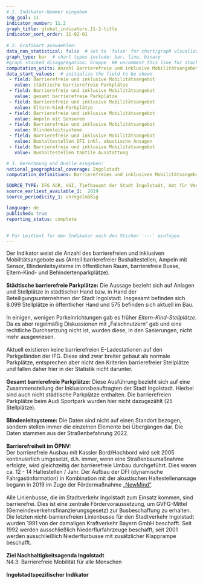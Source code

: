 ```yaml
---
# 1. Indikator-Nummer eingeben 
sdg_goal: 11 
indicator_number: 11.2
graph_title: global_indicators.11-2-title
indicator_sort_order: 11-02-01
 
# 2. Grafikart auswaehlen: 
data_non_statistical: false  # set to 'false' for chart/graph visualization 
graph_type: bar  # chart types include: bar, line, binary 
#graph_stacked_disaggregation: Gruppe  ## uncomment this line for stacked bars. eplace 'Geschlecht' with the field of aggregation. 
computation_units: Anzahl Barrierefreie und inklusive Mobilitätsangebot
data_start_values:  # initialize the field to be shown  
 - field: Barrierefreie und inklusive Mobilitätsangebot
   value: städtische barrierefreie Parkplätze
 - field: Barrierefreie und inklusive Mobilitätsangebot
   value: gesamt barrierefreie Parkplätze    
 - field: Barrierefreie und inklusive Mobilitätsangebot
   value: Eltern-Kind-Parkplätze
 - field: Barrierefreie und inklusive Mobilitätsangebot
   value: Ampeln mit Sensoren 
 - field: Barrierefreie und inklusive Mobilitätsangebot
   value: Blindenleitsysteme
 - field: Barrierefreie und inklusive Mobilitätsangebot
   value: Bushaltestellen DFI inkl. akustische Ansagen 
 - field: Barrierefreie und inklusive Mobilitätsangebot
   value: Bushaltestellen taktile Ausstattung

# 3. Berechnung und Quelle eingeben: 
national_geographical_coverage: Ingolstadt 
computation_definitions: Barrierefreies und inklusives Mobilitätsangebot (Anzahl barrierefreier Bushaltestellen, Ampeln mit Sensor, Blindenleitsysteme im öffentlichen Raum, Eltern-Kind-Parkplätze, barrierefreie Parkplätze)

SOURCE_TYPE: IFG AöR, VGI, Tiefbauamt der Stadt Ingolstadt, Amt für Verkehrstechnik und Geoinformation der Stadt Ingolstadt, Inklusionsbeauftragte der Stadt Ingolstadt  # data source  
source_earliest_available_1:  2019
source_periodicity_1: unregelmäßig

language: de   
published: true 
reporting_status: complete
 
 
# Für Leittext für den Indikator nach den Stichen '---' einfügen. 
---
```

Der Indikator weist die Anzahl des barrierefreien und inklusiven Mobilitätsangebote aus (Anteil barrierefreier Bushaltestellen, Ampeln mit Sensor, Blindenleitsysteme im öffentlichen Raum, barrierefreie Busse, Eltern-Kind- und Behindertenparkplätze).<br>
<br>
<b>Städtische barrierefreie Parkplätze:</b> Die Aussage bezieht sich auf Anlagen und Stellplätze in städtischer Hand bzw. in Hand der Beteiligungsunternehmen der Stadt Ingolstadt. Insgesamt befinden sich 8.099 Stellplätze in öffentlicher Hand und 575 befinden sich aktuell im Bau.<br>
<br>
In einigen, wenigen Parkeinrichtungen gab es früher <i>Eltern-Kind-Stellplätze</i>. Da es aber regelmäßig Diskussionen mit „Falschnutzern“ gab und eine rechtliche Durchsetzung nicht ist, wurden diese, in den Sanierungen, nicht mehr ausgewiesen.<br>
<br>
Aktuell existieren keine barrierefreien E-Ladestationen auf den Parkgeländen der IFG. Diese sind zwar breiter gebaut als normale Parkplätze, entsprechen aber nicht den Kriterien barrierefreier Stellplätze und fallen daher hier in der Statistik nicht darunter.<br> 
<br>
<b>Gesamt barrierefreie Parkplätze:</b> Diese Ausführung bezieht sich auf eine Zusammenstellung der Inklusionsbeauftragten der Stadt Ingolstadt. Hierbei sind auch nicht städtische Parkplätze enthalten. Die barrierefreien Parkplätze beim Audi Sportpark wurden hier nicht dazugezählt (25 Stellplätze).<br>
<br>
<b>Blindenleitsysteme:</b> Die Daten sind  nicht auf einen Standort bezogen, sondern stellen immer die einzelnen Elemente bei Übergängen dar. Die Daten stammen aus der Straßenbefahrung 2022.<br> 
<br>
<b>Barrierefreiheit im ÖPNV:</b><br>
Der barrierefreie Ausbau mit Kassler Bord/Hochbord wird seit 2005 kontinuierlich umgesetzt, d.h. immer, wenn eine Straßenbaumaßnahme erfolgte, wird gleichzeitig der barrierefreie Umbau durchgeführt. Dies waren ca. 12 - 14 Haltestellen / Jahr. Der Aufbau der DFI (dynamische Fahrgastinformation) in Kombination mit der akustischen Haltestellenansage begann in 2019 im Zuge der Fördermaßnahme <a href="https://vgi-newmind.de/">„NewMind“</a>.<br>
<br>
Alle Linienbusse, die im Stadtverkehr Ingolstadt zum Einsatz kommen, sind barrierefrei. Dies ist eine zentrale Fördervoraussetzung, um GVFG-Mittel (Gemeindeverkehrsfinanzierungsgesetz) zur Busbeschaffung zu erhalten. Die letzten nicht-barrierefreien Linienbusse für den Stadtverkehr Ingolstadt wurden 1991 von der damaligen Kraftverkehr Bayern GmbH beschafft. Seit 1992 werden ausschließlich Niederflurfahrzeuge beschafft, seit 2001 werden ausschließlich Niederflurbusse mit zusätzlicher Klapprampe beschafft.<br>
<br>
<b>Ziel Nachhaltigkeitsagenda Ingolstadt</b><br>
N4.3: Barrierefreie Mobilität für alle Menschen<br>
<br>
<b>Ingolstadtspezifischer Indikator</b>
